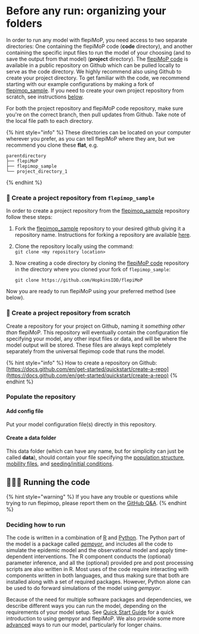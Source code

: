 # Before any run: organizing your folders

In order to run any model with flepiMoP, you need access to two separate directories: One containing the flepiMoP code (**code** directory), and another containing the specific input files to run the model of your choosing (and to save the output from that model) (**project** directory). The [flepiMoP code](https://github.com/HopkinsIDD/flepiMoP) is available in a public repository on Github which can be pulled locally to serve as the code directory. We highly recommend also using Github to create your project directory. To get familiar with the code, we recommend starting with our example configurations by making a fork of  [flepimop\_sample](https://github.com/HopkinsIDD/flepimop\_sample). If you need to create your own project repository from scratch, see instructions [below](before-any-run.md#create-a-project-repository).

For both the project repository and flepiMoP code repository, make sure you're on the correct branch, then pull updates from Github. Take note of the local file path to each directory.

{% hint style="info" %}
These directories can be located on your computer wherever you prefer, as you can tell flepiMoP where they are, but we recommend you clone these **flat**, e.g.

```
parentdirectory
├── flepiMoP
├── flepimop_sample
└── project_directory_1
```
{% endhint %}

### 📂 Create a project repository from `flepimop_sample`&#x20;

In order to create a project repository from the [flepimop\_sample](https://github.com/HopkinsIDD/flepimop\_sample) repository follow these steps:

1. Fork the  [flepimop\_sample](https://github.com/HopkinsIDD/flepimop\_sample) repository to your desired github giving it a repository name. Instructions for forking a repository are available [here](https://docs.github.com/en/get-started/quickstart/fork-a-repo).
2. Clone the repository locally using the command:\
   `git clone <my repository location>`
3.  Now creating a code directory by cloning the [flepiMoP code](https://github.com/HopkinsIDD/flepiMoP) repository in the directory where you cloned your fork of `flepimop_sample`:

    `git clone https://github.com/HopkinsIDD/flepiMoP`

Now you are ready to run flepiMoP using your preferred method (see below).

### 📂 Create a project repository from scratch

Create a repository for your project on Github, naming it _something other than_ flepiMoP. This repository will eventually contain the configuration file specifying your model, any other input files or data, and will be where the model output will be stored. These files are always kept completely separately from the universal flepimop code that runs the model.&#x20;

{% hint style="info" %}
How to create a repository on Github: [https://docs.github.com/en/get-started/quickstart/create-a-repo](https://docs.github.com/en/get-started/quickstart/create-a-repo)
{% endhint %}

### Populate the repository

#### Add config file

Put your model configuration file(s) directly in this repository.

#### Create a data folder

This data folder (which can have any name, but for simplicity can just be called **data**), should contain your file specifying the [population structure, mobility files](../gempyor/model-implementation/specifying-population-structure.md), and [seeding/initial conditions](../gempyor/model-implementation/specifying-initial-conditions-and-seeding.md).&#x20;

## 🏃🏽‍♀️ Running the code

{% hint style="warning" %}
If you have any trouble or questions while trying to run flepimop, please report them on the [GitHub Q\&A](https://github.com/HopkinsIDD/flepiMoP/discussions/categories/q-a).
{% endhint %}

### Deciding how to run

The code is written in a combination of [R](https://www.r-project.org/) and [Python](https://www.python.org/). The Python part of the model is a package called [_gempyor_](../gempyor/model-description.md), and includes all the code to simulate the epidemic model and the observational model and apply time-dependent interventions. The R component conducts the (optional) parameter inference, and all the (optional) provided pre and post processing scripts are also written in R. Most uses of the code require interacting with components written in both languages, and thus making sure that both are installed along with a set of required packages. However, Python alone can be used to do forward simulations of the model using _gempyor_.&#x20;

Because of the need for multiple software packages and dependencies, we describe different ways you can run the model, depending on the requirements of your model setup.  See [Quick Start Guide](quick-start-guide.md) for a quick introduction to using gempyor and flepiMoP. We also provide some more [advanced](advanced-run-guides/) ways to run our model, particularly for longer chains.&#x20;

